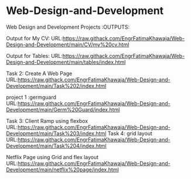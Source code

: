 # Web-Design-and-Development
Web Design and Development Projects
:OUTPUTS:

Output for My CV:
URL:https://raw.githack.com/EngrFatimaKhawaja/Web-Design-and-Development/main/CV/my%20cv.html

Output for Tables:
URL:https://raw.githack.com/EngrFatimaKhawaja/Web-Design-and-Development/main/tables/index.html

 Task 2: Create A Web Page
 URL:https://raw.githack.com/EngrFatimaKhawaja/Web-Design-and-Development/main/Task%202/index.html
 
 project 1 :germguard
 URL:https://raw.githack.com/EngrFatimaKhawaja/Web-Design-and-Development/main/Germ%20Guard/index.html

Task 3: Client Ramp using flexbox
URL:https://raw.githack.com/EngrFatimaKhawaja/Web-Design-and-Development/main/Task%203/index.html
 Task 4: grid layout
 URL:https://raw.githack.com/EngrFatimaKhawaja/Web-Design-and-Development/main/Task%204/index.html

 Netflix Page using Grid and flex layout
 URL:https://raw.githack.com/EngrFatimaKhawaja/Web-Design-and-Development/main/netflix%20page/index.html
